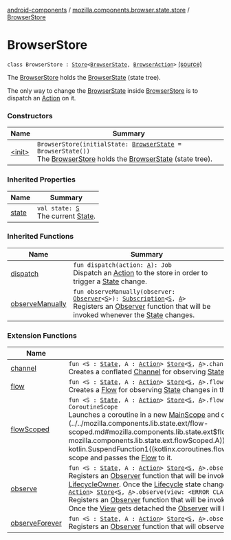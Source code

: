 [android-components](../../index.md) / [mozilla.components.browser.state.store](../index.md) / [BrowserStore](./index.md)

# BrowserStore

`class BrowserStore : `[`Store`](../../mozilla.components.lib.state/-store/index.md)`<`[`BrowserState`](../../mozilla.components.browser.state.state/-browser-state/index.md)`, `[`BrowserAction`](../../mozilla.components.browser.state.action/-browser-action.md)`>` [(source)](https://github.com/mozilla-mobile/android-components/blob/master/components/browser/state/src/main/java/mozilla/components/browser/state/store/BrowserStore.kt#L20)

The [BrowserStore](./index.md) holds the [BrowserState](../../mozilla.components.browser.state.state/-browser-state/index.md) (state tree).

The only way to change the [BrowserState](../../mozilla.components.browser.state.state/-browser-state/index.md) inside [BrowserStore](./index.md) is to dispatch an [Action](../../mozilla.components.lib.state/-action.md) on it.

### Constructors

| Name | Summary |
|---|---|
| [&lt;init&gt;](-init-.md) | `BrowserStore(initialState: `[`BrowserState`](../../mozilla.components.browser.state.state/-browser-state/index.md)` = BrowserState())`<br>The [BrowserStore](./index.md) holds the [BrowserState](../../mozilla.components.browser.state.state/-browser-state/index.md) (state tree). |

### Inherited Properties

| Name | Summary |
|---|---|
| [state](../../mozilla.components.lib.state/-store/state.md) | `val state: `[`S`](../../mozilla.components.lib.state/-store/index.md#S)<br>The current [State](../../mozilla.components.lib.state/-state.md). |

### Inherited Functions

| Name | Summary |
|---|---|
| [dispatch](../../mozilla.components.lib.state/-store/dispatch.md) | `fun dispatch(action: `[`A`](../../mozilla.components.lib.state/-store/index.md#A)`): Job`<br>Dispatch an [Action](../../mozilla.components.lib.state/-action.md) to the store in order to trigger a [State](../../mozilla.components.lib.state/-state.md) change. |
| [observeManually](../../mozilla.components.lib.state/-store/observe-manually.md) | `fun observeManually(observer: `[`Observer`](../../mozilla.components.lib.state/-observer.md)`<`[`S`](../../mozilla.components.lib.state/-store/index.md#S)`>): `[`Subscription`](../../mozilla.components.lib.state/-store/-subscription/index.md)`<`[`S`](../../mozilla.components.lib.state/-store/index.md#S)`, `[`A`](../../mozilla.components.lib.state/-store/index.md#A)`>`<br>Registers an [Observer](../../mozilla.components.lib.state/-observer.md) function that will be invoked whenever the [State](../../mozilla.components.lib.state/-state.md) changes. |

### Extension Functions

| Name | Summary |
|---|---|
| [channel](../../mozilla.components.lib.state.ext/channel.md) | `fun <S : `[`State`](../../mozilla.components.lib.state/-state.md)`, A : `[`Action`](../../mozilla.components.lib.state/-action.md)`> `[`Store`](../../mozilla.components.lib.state/-store/index.md)`<`[`S`](../../mozilla.components.lib.state.ext/channel.md#S)`, `[`A`](../../mozilla.components.lib.state.ext/channel.md#A)`>.channel(owner: LifecycleOwner = ProcessLifecycleOwner.get()): ReceiveChannel<`[`S`](../../mozilla.components.lib.state.ext/channel.md#S)`>`<br>Creates a conflated [Channel](#) for observing [State](../../mozilla.components.lib.state/-state.md) changes in the [Store](../../mozilla.components.lib.state/-store/index.md). |
| [flow](../../mozilla.components.lib.state.ext/flow.md) | `fun <S : `[`State`](../../mozilla.components.lib.state/-state.md)`, A : `[`Action`](../../mozilla.components.lib.state/-action.md)`> `[`Store`](../../mozilla.components.lib.state/-store/index.md)`<`[`S`](../../mozilla.components.lib.state.ext/flow.md#S)`, `[`A`](../../mozilla.components.lib.state.ext/flow.md#A)`>.flow(owner: LifecycleOwner? = null): Flow<`[`S`](../../mozilla.components.lib.state.ext/flow.md#S)`>`<br>Creates a [Flow](#) for observing [State](../../mozilla.components.lib.state/-state.md) changes in the [Store](../../mozilla.components.lib.state/-store/index.md). |
| [flowScoped](../../mozilla.components.lib.state.ext/flow-scoped.md) | `fun <S : `[`State`](../../mozilla.components.lib.state/-state.md)`, A : `[`Action`](../../mozilla.components.lib.state/-action.md)`> `[`Store`](../../mozilla.components.lib.state/-store/index.md)`<`[`S`](../../mozilla.components.lib.state.ext/flow-scoped.md#S)`, `[`A`](../../mozilla.components.lib.state.ext/flow-scoped.md#A)`>.flowScoped(owner: LifecycleOwner? = null, block: suspend (Flow<`[`S`](../../mozilla.components.lib.state.ext/flow-scoped.md#S)`>) -> `[`Unit`](https://kotlinlang.org/api/latest/jvm/stdlib/kotlin/-unit/index.html)`): CoroutineScope`<br>Launches a coroutine in a new [MainScope](#) and creates a [Flow](#) for observing [State](../../mozilla.components.lib.state/-state.md) changes in the [Store](../../mozilla.components.lib.state/-store/index.md) in that scope. Invokes [block](../../mozilla.components.lib.state.ext/flow-scoped.md#mozilla.components.lib.state.ext$flowScoped(mozilla.components.lib.state.Store((mozilla.components.lib.state.ext.flowScoped.S, mozilla.components.lib.state.ext.flowScoped.A)), androidx.lifecycle.LifecycleOwner, kotlin.SuspendFunction1((kotlinx.coroutines.flow.Flow((mozilla.components.lib.state.ext.flowScoped.S)), kotlin.Unit)))/block) inside that scope and passes the [Flow](#) to it. |
| [observe](../../mozilla.components.lib.state.ext/observe.md) | `fun <S : `[`State`](../../mozilla.components.lib.state/-state.md)`, A : `[`Action`](../../mozilla.components.lib.state/-action.md)`> `[`Store`](../../mozilla.components.lib.state/-store/index.md)`<`[`S`](../../mozilla.components.lib.state.ext/observe.md#S)`, `[`A`](../../mozilla.components.lib.state.ext/observe.md#A)`>.observe(owner: LifecycleOwner, observer: `[`Observer`](../../mozilla.components.lib.state/-observer.md)`<`[`S`](../../mozilla.components.lib.state.ext/observe.md#S)`>): `[`Unit`](https://kotlinlang.org/api/latest/jvm/stdlib/kotlin/-unit/index.html)<br>Registers an [Observer](../../mozilla.components.lib.state/-observer.md) function that will be invoked whenever the state changes. The [Store.Subscription](../../mozilla.components.lib.state/-store/-subscription/index.md) will be bound to the passed in [LifecycleOwner](#). Once the [Lifecycle](#) state changes to DESTROYED the [Observer](../../mozilla.components.lib.state/-observer.md) will be unregistered automatically.`fun <S : `[`State`](../../mozilla.components.lib.state/-state.md)`, A : `[`Action`](../../mozilla.components.lib.state/-action.md)`> `[`Store`](../../mozilla.components.lib.state/-store/index.md)`<`[`S`](../../mozilla.components.lib.state.ext/observe.md#S)`, `[`A`](../../mozilla.components.lib.state.ext/observe.md#A)`>.observe(view: <ERROR CLASS>, observer: `[`Observer`](../../mozilla.components.lib.state/-observer.md)`<`[`S`](../../mozilla.components.lib.state.ext/observe.md#S)`>): `[`Unit`](https://kotlinlang.org/api/latest/jvm/stdlib/kotlin/-unit/index.html)<br>Registers an [Observer](../../mozilla.components.lib.state/-observer.md) function that will be invoked whenever the state changes. The [Store.Subscription](../../mozilla.components.lib.state/-store/-subscription/index.md) will be bound to the passed in [View](#). Once the [View](#) gets detached the [Observer](../../mozilla.components.lib.state/-observer.md) will be unregistered automatically. |
| [observeForever](../../mozilla.components.lib.state.ext/observe-forever.md) | `fun <S : `[`State`](../../mozilla.components.lib.state/-state.md)`, A : `[`Action`](../../mozilla.components.lib.state/-action.md)`> `[`Store`](../../mozilla.components.lib.state/-store/index.md)`<`[`S`](../../mozilla.components.lib.state.ext/observe-forever.md#S)`, `[`A`](../../mozilla.components.lib.state.ext/observe-forever.md#A)`>.observeForever(observer: `[`Observer`](../../mozilla.components.lib.state/-observer.md)`<`[`S`](../../mozilla.components.lib.state.ext/observe-forever.md#S)`>): `[`Unit`](https://kotlinlang.org/api/latest/jvm/stdlib/kotlin/-unit/index.html)<br>Registers an [Observer](../../mozilla.components.lib.state/-observer.md) function that will observe the store indefinitely. |
